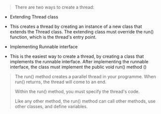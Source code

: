 > There are two ways to create a thread:

- Extending Thread class

- This creates a thread by creating an instance of a new class
  that extends the Thread class. The extending class must override
  the run() function, which is the thread's entry point.

- Implementing Runnable interface

- This is the easiest way to create a thread, by creating a class
  that implements the runnable interface. After implementing the
  runnable interface, the class must implement the public void
  run() method ()

> The run() method creates a parallel thread in your programme. When
> run() returns, the thread will come to an end.
>
> Within the run() method, you must specify the thread's code.
>
> Like any other method, the run() method can call other methods, use
> other classes, and define variables.